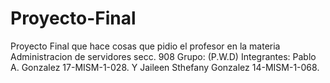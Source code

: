 # Proyecto-Final
Proyecto Final que hace cosas que pidio el profesor en la materia Administracion de servidores secc. 908  Grupo: (P.W.D) Integrantes: Pablo A. Gonzalez 17-MISM-1-028. Y Jaileen Sthefany Gonzalez 14-MISM-1-068.
